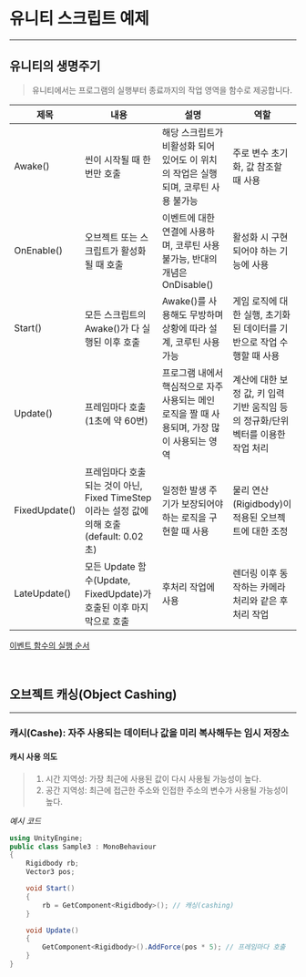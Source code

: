 # 유니티 스크립트 예제
***
## 유니티의 생명주기
> 유니티에서는 프로그램의 실행부터 종료까지의 작업 영역을 함수로 제공합니다.

|제목|내용|설명|역할|
|------|---|---|---|
|Awake()|씬이 시작될 때 한 번만 호출|해당 스크립트가 비활성화 되어 있어도 이 위치의 작업은 실행되며, 코루틴 사용 불가능|주로 변수 초기화, 값 참조할 때 사용|
|OnEnable()|오브젝트 또는 스크립트가 활성화 될 때 호출|이벤트에 대한 연결에 사용하며, 코루틴 사용 불가능, 반대의 개념은 OnDisable()|활성화 시 구현되어야 하는 기능에 사용|
|Start()|모든 스크립트의 Awake()가 다 실행된 이후 호출|Awake()를 사용해도 무방하며 상황에 따라 설계, 코루틴 사용 가능|게임 로직에 대한 실행, 초기화된 데이터를 기반으로 작업 수행할 때 사용|
|Update()|프레임마다 호출(1초에 약 60번)|프로그램 내에서 핵심적으로 자주 사용되는 메인 로직을 짤 때 사용되며, 가장 많이 사용되는 영역|계산에 대한 보정 값, 키 입력 기반 움직임 등의 정규화/단위 벡터를 이용한 작업 처리
|FixedUpdate()|프레임마다 호출되는 것이 아닌, Fixed TimeStep이라는 설정 값에 의해 호출(default: 0.02초)|일정한 발생 주기가 보장되어야 하는 로직을 구현할 때 사용|물리 연산(Rigidbody)이 적용된 오브젝트에 대한 조정|
|LateUpdate()|모든 Update 함수(Update, FixedUpdate)가 호출된 이후 마지막으로 호출|후처리 작업에 사용|렌더링 이후 동작하는 카메라 처리와 같은 후처리 작업|

[이벤트 함수의 실행 순서](https://docs.unity3d.com/kr/current/Manual/ExecutionOrder.html)

<br>

## 오브젝트 캐싱(Object Cashing)
***
### 캐시(Cashe): 자주 사용되는 데이터나 값을 미리 복사해두는 임시 저장소
#### 캐시 사용 의도
> 1. 시간 지역성: 가장 최근에 사용된 값이 다시 사용될 가능성이 높다.
> 2. 공간 지역성: 최근에 접근한 주소와 인접한 주소의 변수가 사용될 가능성이 높다.

*예시 코드*
```cs
using UnityEngine;
public class Sample3 : MonoBehaviour
{
    Rigidbody rb;
    Vector3 pos;

    void Start()
    {
        rb = GetComponent<Rigidbody>(); // 캐싱(cashing)
    }

    void Update()
    {
        GetComponent<Rigidbody>().AddForce(pos * 5); // 프레임마다 호출
    }
}
```
